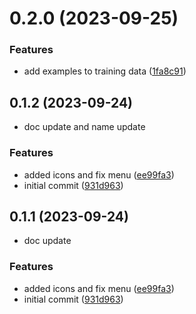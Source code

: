 # 0.2.0 (2023-09-25)


### Features

* add examples to training data ([1fa8c91](https://github.com/webjoaoneto/vscode-gptconventionalcommits/commit/1fa8c91615e4d316630e5a0bbf6b3f691a11912f))


## 0.1.2 (2023-09-24)
* doc update and name update

### Features

* added icons and fix menu ([ee99fa3](https://github.com/webjoaoneto/vscode-gptconventionalcommits/commit/ee99fa328fa9a4768b34958d10ab7445ce5680db))
* initial commit ([931d963](https://github.com/webjoaoneto/vscode-gptconventionalcommits/commit/931d9633b42517e693f67b682a7e45e4efb4e07b))



## 0.1.1 (2023-09-24)
* doc update

### Features

* added icons and fix menu ([ee99fa3](https://github.com/webjoaoneto/vscode-gptconventionalcommits/commit/ee99fa328fa9a4768b34958d10ab7445ce5680db))
* initial commit ([931d963](https://github.com/webjoaoneto/vscode-gptconventionalcommits/commit/931d9633b42517e693f67b682a7e45e4efb4e07b))
